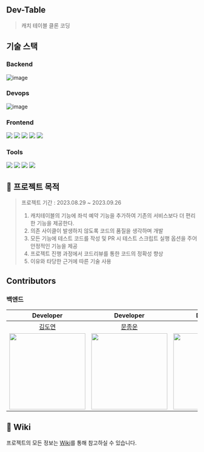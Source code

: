 ## Dev-Table
> 캐치 테이블 클론 코딩

## 기술 스택

### Backend

![image](https://github.com/prgrms-be-devcourse/BE-04-DevTable/assets/79970349/3247fbf8-3de5-4b8d-ae93-29e29646ffd1)

### Devops
![image](https://github.com/prgrms-be-devcourse/BE-04-DevTable/assets/79970349/538ac55e-818e-4ab4-b9cc-6623097953cf)


### Frontend
<img src="https://img.shields.io/badge/Create React App-61DAFB?style=for-the-badge&logo=createreactapp&logoColor=black"> <img src="https://img.shields.io/badge/react-61DAFB?style=for-the-badge&logo=react&logoColor=black"> <img src="https://img.shields.io/badge/react router-CA4245?style=for-the-badge&logo=reactrouter&logoColor=black"> <img src="https://img.shields.io/badge/react query-FF4154?style=for-the-badge&logo=reactquery&logoColor=black"> <img src="https://img.shields.io/badge/tailwind css-06B6D4?style=for-the-badge&logo=tailwindcss&logoColor=black">

### Tools
<img src="https://img.shields.io/badge/github-181717?style=for-the-badge&logo=github&logoColor=white"> <img src="https://img.shields.io/badge/git-F05032?style=for-the-badge&logo=git&logoColor=white"> <img src="https://img.shields.io/badge/Github Actions-2088FF?style=for-the-badge&logo=githubactions&logoColor=white"> <img src="https://img.shields.io/badge/Jira-0052CC?style=for-the-badge&logo=jira&logoColor=white"> 

## 📎 프로젝트 목적
> 프로젝트 기간 : 2023.08.29 ~ 2023.09.26  
> 1. 캐치테이블의 기능에 좌석 예약 기능을 추가하여 기존의 서비스보다 더 편리한 기능을 제공한다.  
> 2. 의존 사이클이 발생하지 않도록 코드의 품질을 생각하며 개발
> 3. 모든 기능에 테스트 코드를 작성 및 PR 시 테스트 스크립트 실행 옵션을 주어 안정적인 기능을 제공
> 4. 프로젝트 진행 과정에서 코드리뷰를 통한 코드의 정확성 향상
> 5. 이유와 타당한 근거에 따른 기술 사용

## Contributors
### 백엔드
|Developer|Developer|Developer|Mentor|Mentor|
|:---------:|:---------:|:---------:|:------:|:------:|
|[김도연](https://github.com/joyfulviper)|[문종운](https://github.com/bombo-dev)|[한희나](https://github.com/heenahan)|[앨런](https://github.com/hongbin-dev)|[이태현](https://github.com/taehyunnn)|
|<img src='https://avatars.githubusercontent.com/u/79970349?v=4' width="200px">|<img src='https://avatars.githubusercontent.com/u/74203371?v=4' width="200px">|<img src='https://avatars.githubusercontent.com/u/83766322?v=4' width="200px">|<img src='https://avatars.githubusercontent.com/u/33685054?v=4' width="200px">|<img src='https://avatars.githubusercontent.com/u/53414145?v=4' width="200px">

## 📎 Wiki
프로젝트의 모든 정보는 [Wiki](https://github.com/prgrms-be-devcourse/BE-04-DevTable/wiki)를 통해 참고하실 수 있습니다.
